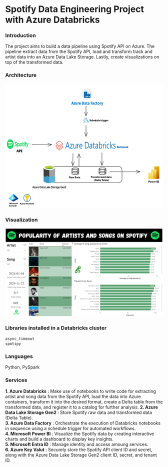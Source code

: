 # Spotify Data Engineering Project with Azure Databricks
### Introduction
The project aims to build a data pipeline using Spotify API on Azure. The pipeline extract data from the Spotify API, load and transform track and artist data into an Azure Data Lake Storage. Lastly, create visualizations on top of the transformed data. 

### Architecture
![Diagram](https://github.com/putthisonwannapong/spotifyproject-azure-databricks/blob/main/image/Architecture-Diagram.png)

### Visualization
![Spotify Dashboard](https://github.com/putthisonwannapong/spotifyproject-azure-databricks/blob/main/image/SpotifyDashboard.PNG)

### Libraries installed in a Databricks  cluster
```
async_timeout
spotipy
```

### Languages
Python, PySpark

### Services
**1. Azure Databricks** : Make use of notebooks to write code for extracting artist and song data from the Spotify API, load the data into Azure containers, transform it into the desired format, create a Delta table from the transformed data, and register it to a catalog for further analysis.
**2. Azure Data Lake Storage Gen2** : Store Spotify raw data and transformed data (Delta Table).                                                                                                                 
**3. Azure Data Factory** : Orchestrate the execution of Databricks notebooks in sequence using a schedule trigger for automated workflows.      
**4. Microsoft Power BI** : Visualize the Spotify data by creating interactive charts and build a dashboard to display key insights.                                                     
**5. Microsoft Entra ID** : Manage identity and access amoung services.                                                                       
**6. Azure Key Valut** : Securely store the Spotify API client ID and secret, along with the Azure Data Lake Storage Gen2 client ID, secret, and tenant ID.

